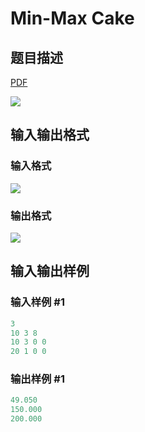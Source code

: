 # Min-Max Cake

## 题目描述

[problemUrl]: https://uva.onlinejudge.org/index.php?option=com_onlinejudge&Itemid=8&category=14&page=show_problem&problem=1192

[PDF](https://uva.onlinejudge.org/external/102/p10251.pdf)

![](https://cdn.luogu.com.cn/upload/vjudge_pic/UVA10251/30c925d8f94b8dfdb1139e3c0d3fe52a72bd93ab.png)

## 输入输出格式

### 输入格式

![](https://cdn.luogu.com.cn/upload/vjudge_pic/UVA10251/71bd0a0c8acfce6f16bb410f4836c99563866164.png)

### 输出格式

![](https://cdn.luogu.com.cn/upload/vjudge_pic/UVA10251/0bc6e11827900ff5e182c1255bb798e260d5e885.png)

## 输入输出样例

### 输入样例 #1

```cpp
3
10 3 8
10 3 0 0
20 1 0 0
```


### 输出样例 #1

```cpp
49.050
150.000
200.000
```


